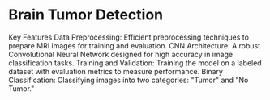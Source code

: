 # Brain Tumor Detection

Key Features
Data Preprocessing: Efficient preprocessing techniques to prepare MRI images for training and evaluation.
CNN Architecture: A robust Convolutional Neural Network designed for high accuracy in image classification tasks.
Training and Validation: Training the model on a labeled dataset with evaluation metrics to measure performance.
Binary Classification: Classifying images into two categories: "Tumor" and "No Tumor."
